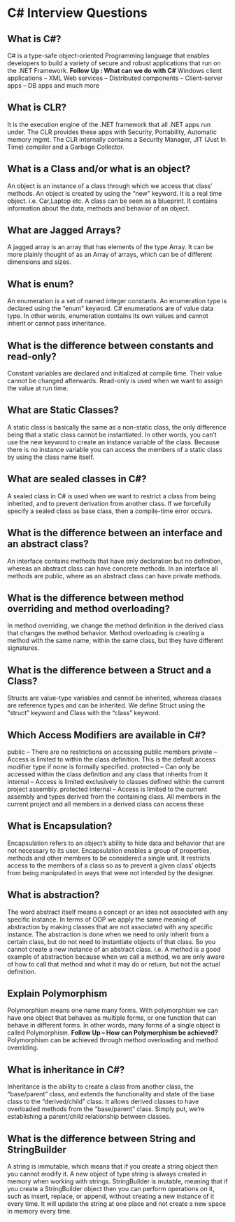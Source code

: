 # C# Interview Questions
## What is C#?

C# is a type-safe object-oriented Programming language that enables developers to build a variety of secure and robust applications that run on the .NET Framework.
**Follow Up : What can we do with C#**
Windows client applications – XML Web services – Distributed components – Client-server apps – DB apps and much more

## What is CLR?
It is the execution engine of the .NET framework that all .NET apps run under. The CLR provides these apps with Security, Portability, Automatic memory mgmt. The CLR internally contains a Security Manager, JIT (Just In Time) compiler and a Garbage Collector.

## What is a Class and/or what is an object?
An object is an instance of a class through which we access that class’ methods. An object is created by using the “new” keyword. It is a real time object. i.e. Car,Laptop etc.
A class can be seen as a blueprint. It contains information about the data, methods and behavior of an object.

## What are Jagged Arrays?
A jagged array is an array that has elements of the type Array. It can be more plainly thought of as an Array of arrays, which can be of different dimensions and sizes. 

## What is enum?
An enumeration is a set of named integer constants. An enumeration type is declared using the “enum” keyword. C# enumerations are of value data type. In other words, enumeration contains its own values and cannot inherit or cannot pass inheritance.

## What is the difference between constants and read-only?
Constant variables are declared and initialized at compile time. Their value cannot be changed afterwards. Read-only is used when we want to assign the value at run time.

## What are Static Classes?
A static class is basically the same as a non-static class, the only difference being that a static class cannot be instantiated. In other words, you can’t use the new keyword to create an instance variable of the class. Because there is no instance variable you can access the members of a static class by using the class name itself.

## What are sealed classes in C#?
A sealed class in C# is used when we want to restrict a class from being inherited, and to prevent derivation from another class. If we forcefully specify a sealed class as base class, then a compile-time error occurs.

## What is the difference between an interface and an abstract class?
An interface contains methods that have only declaration but no definition, whereas an abstract class can have concrete methods. In an interface all methods are public, where as an abstract class can have private methods.

## What is the difference between method overriding and method overloading?
In method overriding, we change the method definition in the derived class that changes the method behavior.
Method overloading is creating a method with the same name, within the same class, but they have different signatures.

## What is the difference between a Struct and a Class?
Structs are value-type variables and cannot be inherited, whereas classes are reference types and can be inherited. We define Struct using the “struct” keyword and Class with the “class” keyword.

## Which Access Modifiers are available in C#?
public – There are no restrictions on accessing public members
private – Access is limited to within the class definition. This is the default access modifier type if none is formally specified.
protected – Can only be accessed within the class definition and any class that inherits from it
internal – Access is limited exclusively to classes defined within the current project assembly.
protected internal – Access is limited to the current assembly and types derived from the containing class. All members in the current project and all members in a derived class can access these

## What is Encapsulation?
Encapsulation refers to an object’s ability to hide data and behavior that are not necessary to its user. Encapsulation enables a group of properties, methods and other members to be considered a single unit. It restricts access to the members of a class so as to prevent a given class’ objects from being manipulated in ways that were not intended by the designer.

## What is abstraction?
The word abstract itself means a concept or an idea not associated with any specific instance. In terms of OOP we apply the same meaning of abstraction by making classes that are not associated with any specific instance. The abstraction is done when we need to only inherit from a certain class, but do not need to instantiate objects of that class. So you cannot create a new instance of an abstract class.
i.e. A method is a good example of abstraction because when we call a method, we are only aware of how to call that method and what it may do or return, but not the actual definition.

## Explain Polymorphism
Polymorphism means one name many forms. With polymorphism we can have one object that behaves as multiple forms, or one function that can behave in different forms. In other words, many forms of a single object is called Polymorphism.
**Follow Up – How can Polymorphism be achieved?**
Polymorphism can be achieved through method overloading and method overriding.

## What is inheritance in C#?
Inheritance is the ability to create a class from another class, the “base/parent” class, and extends the functionality and state of the base class to the “derived/child” class. It allows derived classes to have overloaded methods from the “base/parent” class. Simply put, we’re establishing a parent/child relationship between classes.

## What is the difference between String and StringBuilder
A string is immutable, which means that if you create a string object then you cannot modify it. A new object of type string is always created in memory when working with strings.
StringBuilder is mutable, meaning that if you create a StringBuilder object then you can perform operations on it, such as insert, replace, or append, without creating a new instance of it every time. It will update the string at one place and not create a new space in memory every time.
